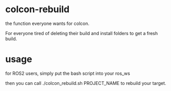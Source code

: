 # colcon-rebuild
the function everyone wants for colcon.

For everyone tired of deleting their build and install folders to get a fresh build.

# usage 
for ROS2 users, simply put the bash script into your ros_ws 

then you can call ./colcon_rebuild.sh PROJECT_NAME to rebuild your target.
